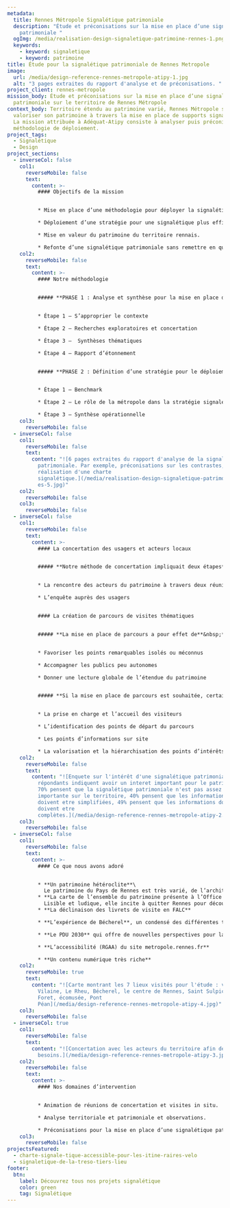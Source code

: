 ```yaml
---
metadata:
  title: Rennes Métropole Signalétique patrimoniale
  description: "Étude et préconisations sur la mise en place d’une signalétique
    patrimoniale "
  ogImg: /media/realisation-design-signaletique-patrimoine-rennes-1.png
  keywords:
    - keyword: signaletique
    - keyword: patrimoine
title: Étude pour la signalétique patrimoniale de Rennes Metropole
image:
  url: /media/design-reference-rennes-metropole-atipy-1.jpg
  alt: "3 pages extraites du rapport d'analyse et de préconisations. "
project_client: rennes-metropole
mission_body: Étude et préconisations sur la mise en place d’une signalétique
  patrimoniale sur le territoire de Rennes Métropole
context_body: Territoire étendu au patrimoine varié, Rennes Métropole souhaite
  valoriser son patrimoine à travers la mise en place de supports signalétiques.
  La mission attribuée à Adéquat-Atipy consiste à analyser puis préconiser une
  méthodologie de déploiement.
project_tags:
  - Signalétique
  - Design
project_sections:
  - inverseCol: false
    col1:
      reverseMobile: false
      text:
        content: >-
          #### Objectifs de la mission


          * Mise en place d’une méthodologie pour déployer la signalétique sur l’ensemble des communes de la Métropole.

          * Déploiement d’une stratégie pour une signalétique plus efficace et visible.

          * Mise en valeur du patrimoine du territoire rennais.

          * Refonte d’une signalétique patrimoniale sans remettre en question
    col2:
      reverseMobile: false
      text:
        content: >-
          #### Notre méthodologie


          ##### **PHASE 1 : Analyse et synthèse pour la mise en place d’une signalétique patrimoniale**


          * Étape 1 – S’approprier le contexte

          * Étape 2 – Recherches exploratoires et concertation

          * Étape 3 –  Synthèses thématiques

          * Étape 4 – Rapport d’étonnement


          ##### **PHASE 2 : Définition d’une stratégie pour le déploiement d’une nouvelle signalétique patrimoniale**


          * Étape 1 – Benchmark

          * Étape 2 – Le rôle de la métropole dans la stratégie signalétique

          * Étape 3 – Synthèse opérationnelle
    col3:
      reverseMobile: false
  - inverseCol: false
    col1:
      reverseMobile: false
      text:
        content: "![6 pages extraites du rapport d'analyse de la signalétique
          patrimoniale. Par exemple, préconisations sur les contrastes, la
          réalisation d'une charte
          signalétique.](/media/realisation-design-signaletique-patrimoine-renn\
          es-5.jpg)"
    col2:
      reverseMobile: false
    col3:
      reverseMobile: false
  - inverseCol: false
    col1:
      reverseMobile: false
      text:
        content: >-
          #### La concertation des usagers et acteurs locaux


          ##### **Notre méthode de concertation impliquait deux étapes**&nbsp;**:**


          * La rencontre des acteurs du patrimoine à travers deux réunions et visite de sites.

          * L’enquête auprès des usagers


          #### La création de parcours de visites thématiques


          ##### **La mise en place de parcours a pour effet de**&nbsp;**:**


          * Favoriser les points remarquables isolés ou méconnus

          * Accompagner les publics peu autonomes

          * Donner une lecture globale de l’étendue du patrimoine


          ##### **Si la mise en place de parcours est souhaitée, certains points d’attention seront à prendre en compte**&nbsp;**:**


          * La prise en charge et l’accueil des visiteurs

          * L’identification des points de départ du parcours

          * Les points d’informations sur site

          * La valorisation et la hiérarchisation des points d’intérêts à signaler
    col2:
      reverseMobile: false
      text:
        content: "![Enquete sur l'intérêt d'une signalétique patrimoniale : 63% des
          répondants indiquent avoir un interet important pour le patrimoine,
          70% pensent que la signalétique patrimoniale n'est pas assez
          importante sur le territoire, 40% pensent que les informations données
          doivent etre simplifiées, 49% pensent que les informations données
          doivent etre
          complètes.](/media/design-reference-rennes-metropole-atipy-2.jpg)"
    col3:
      reverseMobile: false
  - inverseCol: false
    col1:
      reverseMobile: false
      text:
        content: >-
          #### Ce que nous avons adoré


          * **Un patrimoine hétéroclite**\
            Le patrimoine du Pays de Rennes est très varié, de l’architecture au patrimoine culturel immatériel, de l’industrie au patrimoine naturel. Sa richesse et sa diversité sont inattendus.
          * **La carte de l’ensemble du patrimoine présente à l’Office de Tourisme**\
            Lisible et ludique, elle incite à quitter Rennes pour découvrir d’autres sites. C’est le seul support global que nous avons trouvé.
          * **La déclinaison des livrets de visite en FALC**

          * **L’expérience de Bécherel**, un condensé des différentes typologies de patrimoine sur Rennes Métropole. Patrimoine remarquable, cité de caractère, cité du livre, circuits «&nbsp;incitatifs&nbsp;» (randonnées, ruelles/passages étroits et remparts).

          * **Le PDU 2030** qui offre de nouvelles perspectives pour la découverte du patrimoine

          * **L’accessibilité (RGAA) du site metropole.rennes.fr**

          * **Un contenu numérique très riche**
    col2:
      reverseMobile: true
      text:
        content: "![Carte montrant les 7 lieux visités pour l'étude : vallée de la
          Vilaine, Le Rheu, Bécherel, le centre de Rennes, Saint Sulpice la
          Foret, écomusée, Pont
          Péan](/media/design-reference-rennes-metropole-atipy-4.jpg)"
    col3:
      reverseMobile: false
  - inverseCol: true
    col1:
      reverseMobile: false
      text:
        content: "![Concertation avec les acteurs du territoire afin de recueillir les
          besoins.](/media/design-reference-rennes-metropole-atipy-3.jpg)"
    col2:
      reverseMobile: false
      text:
        content: >-
          #### Nos domaines d’intervention


          * Animation de réunions de concertation et visites in situ.

          * Analyse territoriale et patrimoniale et observations.

          * Préconisations pour la mise en place d’une signalétique patrimoniale sur le territoire.
    col3:
      reverseMobile: false
projectsFeatured:
  - charte-signale-tique-accessible-pour-les-itine-raires-velo
  - signaletique-de-la-treso-tiers-lieu
footer:
  btn:
    label: Découvrez tous nos projets signalétique
    color: green
    tag: Signalétique
---
```


